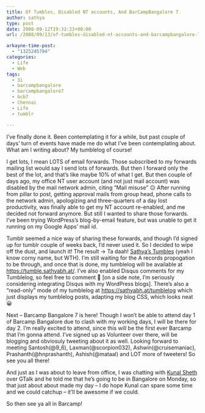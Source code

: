 ```yaml
---
title: Of Tumbles, Disabled NT accounts, And BarCampBangalore 7
author: sathya
type: post
date: 2008-09-12T19:33:23+00:00
url: /2008/09/13/of-tumbles-disabled-nt-accounts-and-barcampbangalore-7/

arkayne-time-post:
  - "1325245794"
categories:
  - Life
  - Web
tags:
  - 3i
  - barcampbangalore
  - barcampbangalore7
  - bcb7
  - Chennai
  - Life
  - tumblr

---
```

I&#8217;ve finally done it. Been contemplating it for a while, but past couple of days&#8217; turn of events have made me do what I&#8217;ve been contemplating about. What am I writing about? My tumblelog of course!

I get lots, I mean LOTS of email forwards. Those subscribed to my forwards mailing list would say I send lots of forwards. But then I forward only the best of the lot, and that&#8217;s like maybe 10% of what I get. But then couple of days ago, my office NT user account (and not just mail account) was disabled by the mail network admin, citing &#8220;Mail misuse&#8221; 😐 After running from pillar to post, getting approval mails from group head, phone calls to the network admin, apologizing and three-quarters of a day lost productivity, was finally able to get my NT account re-enabled, and me decided not forward anymore. But still I wanted to share those forwards. I&#8217;ve been trying WordPress&#8217;s blog-by-email feature, but was unable to get it running on my Google Apps&#8217; mail id. 

Tumblr seemed a nice way of sharing these forwards, and though I&#8217;d signed up for tumblr couple of weeks back, I&#8217;d never used it. So I decided to wipe off the dust, and launch it! The result -> Ta daah! [Sathya&#8217;s Tumbles][1] (yeah I know corny name, but WTH). I&#8217;m still waiting for the A records propogation to be through, and once that is done, my tumblelog will be available at <https://tumble.sathyabh.at/>. I&#8217;ve also enabled Disqus comments for my Tumblelog, so feel free to comment 🙂 [on a side note, I&#8217;m seriously considering integrating Disqus with my WordPress blogs]. There&#8217;s also a &#8220;read-only&#8221; mode of my tumblelog at <https://sathyabh.at/tumblelog> which just displays my tumblelog posts, adapting my blog CSS, which looks neat 😀

Next &#8211; Barcamp Bangalore 7 is here! Though I won&#8217;t be able to attend day 1 of Barcamp Bangalore due to clash with my working days, I will be there for day 2. I&#8217;m really excited to attend, since this will be the first ever Barcamp that I&#8217;m gonna attend. I&#8217;ve signed up as Volunteer over there, will be blogging and obviosuly tweeting about it as well. Looking forward to meeting Santosh(@9_6), Laxman(@scorpion032), Ashwin(@cruisemaniac), Prashanth(@hnprashanth), Ashish(@mataal) and LOT more of tweeters! So see you all there! 

And just as I was about to leave from office, I was chatting with [Kunal Sheth][2] over GTalk and he told me that he&#8217;s going to be in Bangalore on Monday, so that just about about made my day &#8211; I do hope Kunal can spare some time and we could catchup &#8211; it&#8217;ll be awesome if we could.

So then see ya all in Barcamp!

 [1]: https://sathyabhat.tumblr.com
 [2]: https://kunalsheth.in/
